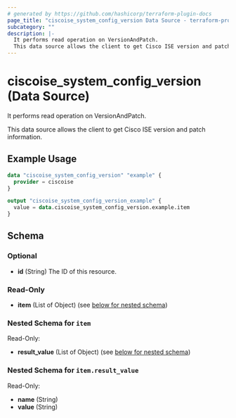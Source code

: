 ```yaml
---
# generated by https://github.com/hashicorp/terraform-plugin-docs
page_title: "ciscoise_system_config_version Data Source - terraform-provider-ciscoise"
subcategory: ""
description: |-
  It performs read operation on VersionAndPatch.
  This data source allows the client to get Cisco ISE version and patch information.
---
```


# ciscoise_system_config_version (Data Source)

It performs read operation on VersionAndPatch.

This data source allows the client to get Cisco ISE version and patch information.

## Example Usage

```terraform
data "ciscoise_system_config_version" "example" {
  provider = ciscoise
}

output "ciscoise_system_config_version_example" {
  value = data.ciscoise_system_config_version.example.item
}
```

<!-- schema generated by tfplugindocs -->
## Schema

### Optional

- **id** (String) The ID of this resource.

### Read-Only

- **item** (List of Object) (see [below for nested schema](#nestedatt--item))

<a id="nestedatt--item"></a>
### Nested Schema for `item`

Read-Only:

- **result_value** (List of Object) (see [below for nested schema](#nestedobjatt--item--result_value))

<a id="nestedobjatt--item--result_value"></a>
### Nested Schema for `item.result_value`

Read-Only:

- **name** (String)
- **value** (String)



